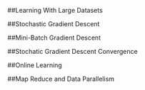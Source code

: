 ##Learning With Large Datasets


##Stochastic Gradient Descent


##Mini-Batch Gradient Descent


##Stochatic Gradient Descent Convergence


##Online Learning


##Map Reduce and Data Parallelism